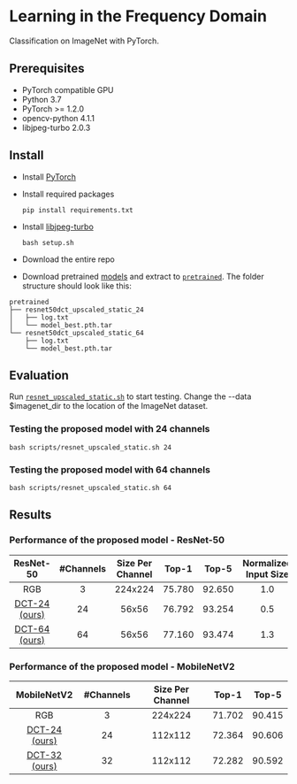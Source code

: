 # Learning in the Frequency Domain
Classification on ImageNet with PyTorch.

## Prerequisites
* PyTorch compatible GPU
* Python 3.7
* PyTorch >= 1.2.0
* opencv-python 4.1.1
* libjpeg-turbo 2.0.3

## Install
* Install [PyTorch](http://pytorch.org/)
* Install required packages
  ```
  pip install requirements.txt
  ```
* Install [libjpeg-turbo](http://www.linuxfromscratch.org/blfs/view/svn/general/libjpeg.html)
  ```
  bash setup.sh
  ```
* Download the entire repo

* Download pretrained [models][1] and extract to [`pretrained`](pretrained). The folder structure should look like this:
```
pretrained
├── resnet50dct_upscaled_static_24
│   ├── log.txt
│   └── model_best.pth.tar
└── resnet50dct_upscaled_static_64
    ├── log.txt
    └── model_best.pth.tar
```

## Evaluation
Run [`resnet_upscaled_static.sh`](scripts/resnet_upscaled_static.sh) to start testing. Change the --data $imagenet_dir to the location of the ImageNet dataset.
### Testing the proposed model with 24 channels
```
bash scripts/resnet_upscaled_static.sh 24
```

### Testing the proposed model with 64 channels
```
bash scripts/resnet_upscaled_static.sh 64
```

## Results
### Performance of the proposed model - ResNet-50 
|    ResNet-50   | #Channels | Size Per Channel |  Top-1 |  Top-5 | Normalized Input Size |
|:--------------:|:---------:|:----------------:|:------:|:------:|:---------------------:|
|       RGB      |     3     |      224x224     | 75.780 | 92.650 |          1.0          |
| [DCT-24  (ours)][2] |     24    |       56x56      | 76.792 | 93.254 |          0.5          |
| [DCT-64  (ours)][3] |     64    |       56x56      | 77.160 | 93.474 |          1.3          |

### Performance of the proposed model - MobileNetV2
|  MobileNetV2  | #Channels | Size Per Channel |  Top-1 |  Top-5 |
|:-------------:|:---------:|:----------------:|:------:|:------:|
|      RGB      |     3     |      224x224     | 71.702 | 90.415 |
| [DCT-24 (ours)][4] |     24    |      112x112     | 72.364 | 90.606 |
| [DCT-32 (ours)][5] |     32    |      112x112     | 72.282 | 90.592 |

[1]: https://drive.google.com/open?id=1GlImzw3_PRNFgieS-VsNWZRGqq-xGoKS
[2]: https://drive.google.com/open?id=1Xsl6pt-XJ2aNIVYDFc5XqiW4_SRPSRf7
[3]: https://drive.google.com/open?id=1_gj5kmNCiTHx2DKRYOlG7cLWPwEUDVwR
[4]: https://drive.google.com/open?id=1xhpgvu2BhNh0lwVxM0DPORtaMSYaWb-8
[5]: https://drive.google.com/open?id=1i6RjqyVvloZwAFxvmeKfF6UWbWqMLHJ4